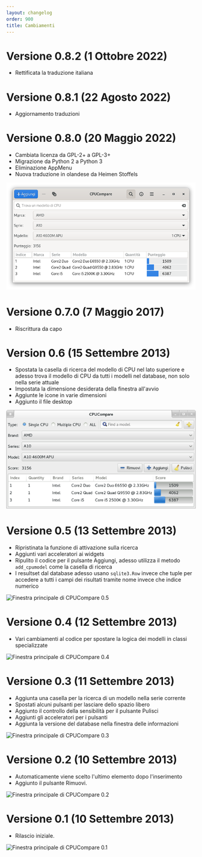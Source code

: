 ```yaml
---
layout: changelog
order: 900
title: Cambiamenti
---
```

# Versione 0.8.2 (1 Ottobre 2022)

* Rettificata la traduzione italiana

# Versione 0.8.1 (22 Agosto 2022)

* Aggiornamento traduzioni

# Versione 0.8.0 (20 Maggio 2022)

* Cambiata licenza da GPL-2+ a GPL-3+
* Migrazione da Python 2 a Python 3
* Eliminazione AppMenu
* Nuova traduzione in olandese da Heimen Stoffels

![Finestra principale di CPUCompare 0.8.0](/resources/cpucompare/archive/v0.8.0/italian/main.png)

# Versione 0.7.0 (7 Maggio 2017)

* Riscrittura da capo

# Version 0.6 (15 Settembre 2013)

* Spostata la casella di ricerca del modello di CPU nel lato superiore e adesso
  trova il modello di CPU da tutti i modelli nel database, non solo nella serie
  attuale
* Impostata la dimensione desiderata della finestra all'avvio
* Aggiunte le icone in varie dimensioni
* Aggiunto il file desktop

![Finestra principale di CPUCompare 0.6](/resources/cpucompare/archive/v0.6/italian/main.png)

# Versione 0.5 (13 Settembre 2013)

* Ripristinata la funzione di attivazione sulla ricerca
* Aggiunti vari acceleratori ai widgets
* Ripulito il codice per il pulsante Aggiungi, adesso utilizza il metodo
  ```add_cpumodel``` come la casella di ricerca
* I resultset dal database adesso usano ```sqlite3.Row``` invece che tuple per
  accedere a tutti i campi dei risultati tramite nome invece che indice numerico

![Finestra principale di CPUCompare 0.5](/resources/cpucompare/archive/v0.5/italian/main.png)

# Versione 0.4 (12 Settembre 2013)

* Vari cambiamenti al codice per spostare la logica dei modelli in classi
  specializzate

![Finestra principale di CPUCompare 0.4](/resources/cpucompare/archive/v0.4/italian/main.png)

# Versione 0.3 (11 Settembre 2013)

* Aggiunta una casella per la ricerca di un modello nella serie corrente
* Spostati alcuni pulsanti per lasciare dello spazio libero
* Aggiunto il controllo della sensibilità per il pulsante Pulisci
* Aggiunti gli acceleratori per i pulsanti
* Aggiunta la versione del database nella finestra delle informazioni

![Finestra principale di CPUCompare 0.3](/resources/cpucompare/archive/v0.3/italian/main.png)

# Versione 0.2 (10 Settembre 2013)

* Automaticamente viene scelto l'ultimo elemento dopo l'inserimento
* Aggiunto il pulsante Rimuovi.

![Finestra principale di CPUCompare 0.2](/resources/cpucompare/archive/v0.2/italian/main.png)

# Versione 0.1 (10 Settembre 2013)

* Rilascio iniziale.

![Finestra principale di CPUCompare 0.1](/resources/cpucompare/archive/v0.1/italian/main.png)
